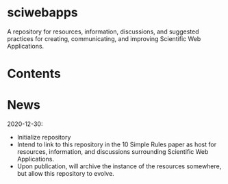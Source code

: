 # sciwebapps
A repository for resources, information, discussions, and suggested practices for creating, communicating, and improving Scientific Web Applications. 

# Contents



# News
2020-12-30: 
- Initialize repository 
- Intend to link to this repository in the 10 Simple Rules paper as host for resources, information, and discussions surrounding Scientific Web Applications. 
- Upon publication, will archive the instance of the resources somewhere, but allow this repository to evolve. 
